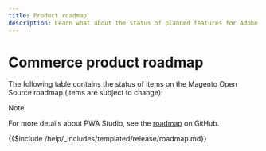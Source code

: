 ```yaml
---
title: Product roadmap
description: Learn what about the status of planned features for Adobe Commerce.
---
```


# Commerce product roadmap

The following table contains the status of items on the Magento Open Source roadmap (items are subject to change):

>[!NOTE]
>
>For more details about PWA Studio, see the [roadmap](https://github.com/magento/pwa-studio/wiki/Roadmap) on GitHub.

{{$include /help/_includes/templated/release/roadmap.md}}
